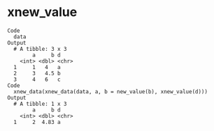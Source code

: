 # xnew_value

    Code
      data
    Output
      # A tibble: 3 x 3
            a     b d    
        <int> <dbl> <chr>
      1     1   4   a    
      2     3   4.5 b    
      3     4   6   c    
    Code
      xnew_data(xnew_data(data, a, b = new_value(b), xnew_value(d)))
    Output
      # A tibble: 1 x 3
            a     b d    
        <int> <dbl> <chr>
      1     2  4.83 a    

